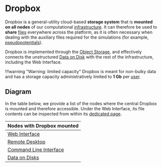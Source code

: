 # Dropbox

Dropbox is a general-utility cloud-based **storage system** that is **mounted on all nodes** of our computational [infrastructure](../infrastructure/overview.md). It can therefore be used to **share** [files](files.md) everywhere across the platform, as it is often necessary when dealing with the auxiliary files required for the simulations (for example, [pseudopotentials](../methods/pseudopotential/overview.md)).

Dropbox is implemented through the [Object Storage](files.md#object-storage-of-files), and effectively connects the unstructured [Data on Disk](../data-on-disk/overview.md) with the rest of the infrastructure, including the Web Interface.

!!!warning "Warning: limited capacity"
    Dropbox is meant for non-bulky data and has a storage capacity administratively limited to **1 Gb** per [user](../accounts/users.md).
        
## Diagram 

In the table below, we provide a list of the nodes where the central Dropbox is mounted and therefore accessible. Under the Web Interface, its file contents can be inspected from within its [dedicated page](ui/dropbox-page.md).

<center>

| Nodes with Dropbox mounted |
|------------|
| [Web Interface](../ui/overview.md) |
| [Remote Desktop](../remote-connection/remote-desktop.md) |
| [Command Line Interface](../cli/overview.md) |
| [Data on Disks](../data-on-disk) |

<center>
